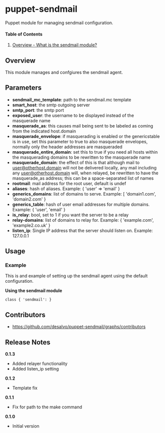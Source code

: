puppet-sendmail
======

Puppet module for managing sendmail configuration.

#### Table of Contents
1. [Overview - What is the sendmail module?](#overview)

Overview
--------

This module manages and confgiures the sendmail agent.

Parameters
----------

* **sendmail_mc_template**: path to the sendmail.mc template
* **smart_host**: the smtp outgoing server
* **smtp_port**: the smtp port
* **exposed_user**: the username to be displayed instead of the masquerade name
* **masquerade_as**: this causes mail being sent to be labeled as coming from the indicated host.domain
* **masquerade_envelope**: if masquerading is enabled or the genericstable is in use, set this parameter to true to also masquerade envelopes, normally only the header addresses are masqueraded
* **masquerade_entire_domain**: set this to true if you need all hosts within the masquerading domains to be rewritten to the masquerade name
* **masquerade_domain**: the effect of this is that although mail to user@otherhost.domain will not be delivered locally, any mail including any user@otherhost.domain will, when relayed, be rewritten to have the masquerade_as address; this can be a space-separated list of names
* **rootmail**: mail address for the root user, default is undef
* **aliases**: hash of aliases. Example: { 'user' => 'email' }
* **generics_domains**: list of domains to serve. Example: [ 'domain1.com', 'domain2.com' }
* **generics_table**: hash of user email addresses for multiple domains. Example: { 'user', 'email' }
* **is_relay**: bool, set to 1 if you want the server to be a relay
* **relay-domains**: list of domains to relay for. Example: { 'example.com', 'example2.co.uk' }
* **listen_ip**: Single IP address that the server should listen on. Example: 127.0.0.1

Usage
-----

### Example

This is and example of setting up the sendmail agent using the default configuration.

**Using the sendmail module**

```sendmail
class { 'sendmail': }
```

Contributors
------------

* https://github.com/desalvo/puppet-sendmail/graphs/contributors

Release Notes
-------------

**0.1.3**

* Added relayer functionality
* Added listen_ip setting

**0.1.2**

* Template fix

**0.1.1**

* Fix for path to the make command

**0.1.0**

* Initial version
